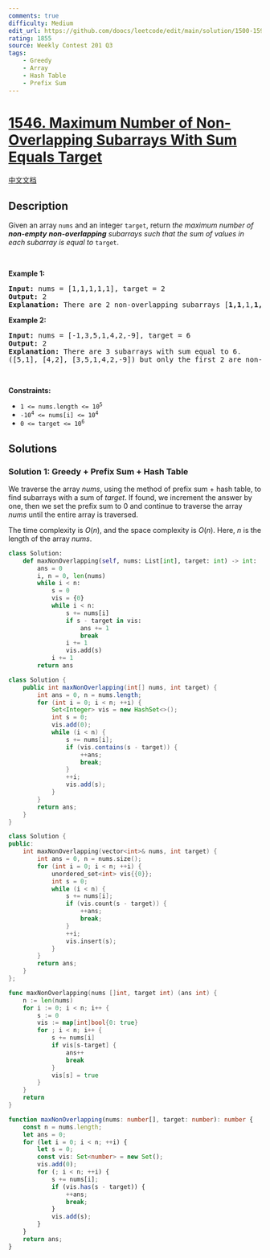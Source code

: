 ```yaml
---
comments: true
difficulty: Medium
edit_url: https://github.com/doocs/leetcode/edit/main/solution/1500-1599/1546.Maximum%20Number%20of%20Non-Overlapping%20Subarrays%20With%20Sum%20Equals%20Target/README_EN.md
rating: 1855
source: Weekly Contest 201 Q3
tags:
    - Greedy
    - Array
    - Hash Table
    - Prefix Sum
---
```


# [1546. Maximum Number of Non-Overlapping Subarrays With Sum Equals Target](https://leetcode.com/problems/maximum-number-of-non-overlapping-subarrays-with-sum-equals-target)

[中文文档](/solution/1500-1599/1546.Maximum%20Number%20of%20Non-Overlapping%20Subarrays%20With%20Sum%20Equals%20Target/README.md)

## Description

<p>Given an array <code>nums</code> and an integer <code>target</code>, return <em>the maximum number of <strong>non-empty</strong> <strong>non-overlapping</strong> subarrays such that the sum of values in each subarray is equal to</em> <code>target</code>.</p>

<p>&nbsp;</p>
<p><strong class="example">Example 1:</strong></p>

<pre>
<strong>Input:</strong> nums = [1,1,1,1,1], target = 2
<strong>Output:</strong> 2
<strong>Explanation:</strong> There are 2 non-overlapping subarrays [<strong>1,1</strong>,1,<strong>1,1</strong>] with sum equals to target(2).
</pre>

<p><strong class="example">Example 2:</strong></p>

<pre>
<strong>Input:</strong> nums = [-1,3,5,1,4,2,-9], target = 6
<strong>Output:</strong> 2
<strong>Explanation:</strong> There are 3 subarrays with sum equal to 6.
([5,1], [4,2], [3,5,1,4,2,-9]) but only the first 2 are non-overlapping.
</pre>

<p>&nbsp;</p>
<p><strong>Constraints:</strong></p>

<ul>
	<li><code>1 &lt;= nums.length &lt;= 10<sup>5</sup></code></li>
	<li><code>-10<sup>4</sup> &lt;= nums[i] &lt;= 10<sup>4</sup></code></li>
	<li><code>0 &lt;= target &lt;= 10<sup>6</sup></code></li>
</ul>

## Solutions

### Solution 1: Greedy + Prefix Sum + Hash Table

We traverse the array $nums$, using the method of prefix sum + hash table, to find subarrays with a sum of $target$. If found, we increment the answer by one, then we set the prefix sum to $0$ and continue to traverse the array $nums$ until the entire array is traversed.

The time complexity is $O(n)$, and the space complexity is $O(n)$. Here, $n$ is the length of the array $nums$.

<!-- tabs:start -->

```python
class Solution:
    def maxNonOverlapping(self, nums: List[int], target: int) -> int:
        ans = 0
        i, n = 0, len(nums)
        while i < n:
            s = 0
            vis = {0}
            while i < n:
                s += nums[i]
                if s - target in vis:
                    ans += 1
                    break
                i += 1
                vis.add(s)
            i += 1
        return ans
```

```java
class Solution {
    public int maxNonOverlapping(int[] nums, int target) {
        int ans = 0, n = nums.length;
        for (int i = 0; i < n; ++i) {
            Set<Integer> vis = new HashSet<>();
            int s = 0;
            vis.add(0);
            while (i < n) {
                s += nums[i];
                if (vis.contains(s - target)) {
                    ++ans;
                    break;
                }
                ++i;
                vis.add(s);
            }
        }
        return ans;
    }
}
```

```cpp
class Solution {
public:
    int maxNonOverlapping(vector<int>& nums, int target) {
        int ans = 0, n = nums.size();
        for (int i = 0; i < n; ++i) {
            unordered_set<int> vis{{0}};
            int s = 0;
            while (i < n) {
                s += nums[i];
                if (vis.count(s - target)) {
                    ++ans;
                    break;
                }
                ++i;
                vis.insert(s);
            }
        }
        return ans;
    }
};
```

```go
func maxNonOverlapping(nums []int, target int) (ans int) {
	n := len(nums)
	for i := 0; i < n; i++ {
		s := 0
		vis := map[int]bool{0: true}
		for ; i < n; i++ {
			s += nums[i]
			if vis[s-target] {
				ans++
				break
			}
			vis[s] = true
		}
	}
	return
}
```

```ts
function maxNonOverlapping(nums: number[], target: number): number {
    const n = nums.length;
    let ans = 0;
    for (let i = 0; i < n; ++i) {
        let s = 0;
        const vis: Set<number> = new Set();
        vis.add(0);
        for (; i < n; ++i) {
            s += nums[i];
            if (vis.has(s - target)) {
                ++ans;
                break;
            }
            vis.add(s);
        }
    }
    return ans;
}
```

<!-- tabs:end -->

<!-- end -->
